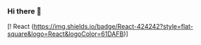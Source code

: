 ### Hi there 👋

[! React (https://img.shields.io/badge/React-424242?style=flat-square&logo=React&logoColor=61DAFB)]

